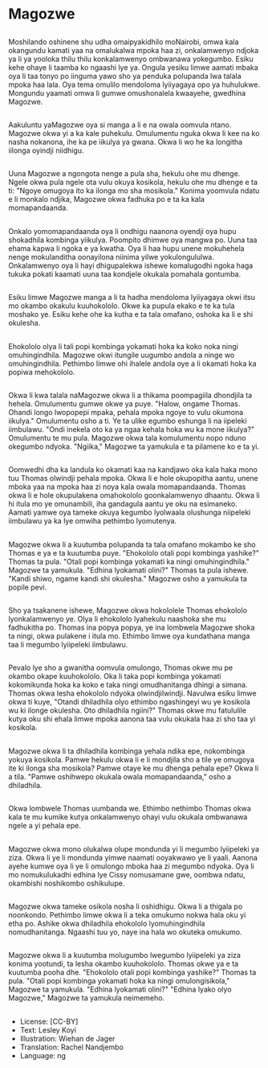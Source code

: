 # Magozwe

##
Moshilando oshinene shu udha omaipyakidhilo moNairobi, omwa kala okangundu kamati yaa na omalukalwa mpoka haa zi, onkalamwenyo ndjoka ya li ya yooloka thilu thilu konkalamwenyo ombwanawa yokegumbo. Esiku kehe ohaye li taamba ko ngaashi lye ya. Ongula yesiku limwe aamati mbaka oya li taa tonyo po iinguma yawo sho ya penduka polupanda lwa talala mpoka haa lala. Oya tema omulilo mendoloma lyiiyagaya opo ya huhulukwe. Mongundu yaamati omwa li gumwe omushonalela kwaayehe, gwedhina Magozwe.

##
Aakuluntu yaMagozwe oya si manga a li e na owala oomvula ntano. Magozwe okwa yi a ka kale puhekulu. Omulumentu nguka okwa li kee na ko nasha nokanona, ihe ka pe iikulya ya gwana. Okwa li wo he ka longitha iilonga oyindji niidhigu.

##
Uuna Magozwe a ngongota nenge a pula sha, hekulu ohe mu dhenge. Ngele okwa pula ngele ota vulu okuya kosikola, hekulu ohe mu dhenge e ta ti: "Ngoye omugoya ito ka ilonga mo sha mosikola." Konima yoomvula ndatu e li monkalo ndjika, Magozwe okwa fadhuka po e ta ka kala momapandaanda.

##
Onkalo yomomapandaanda oya li ondhigu naanona oyendji oya hupu shokadhila kombinga yiikulya. Poompito dhimwe oya mangwa po. Uuna taa ehama kapwa li ngoka e ya kwatha. Oya li haa hupu unene mokuhehela nenge mokulanditha oonayilona niinima yilwe yokulongululwa. Onkalamwenyo oya li hayi dhigupalekwa ishewe komalugodhi ngoka haga tukuka pokati kaamati uuna taa kondjele okukala pomahala gontumba.

##
Esiku limwe Magozwe manga a li ta hadha mendoloma lyiiyagaya okwi itsu mo okambo okakulu kuuhokololo. Okwe ka pupula ekako e te ka tula moshako ye. Esiku kehe ohe ka kutha e ta tala omafano, oshoka ka li e shi okulesha.

##
Ehokololo olya li tali popi kombinga yokamati hoka ka koko noka ningi omuhingindhila. Magozwe okwi itungile uugumbo andola a ninge wo omuhingindhila. Pethimbo limwe ohi ihalele andola oye a li okamati hoka ka popiwa mehokololo.

##
Okwa li kwa talala naMagozwe okwa li a thikama poompagiila dhondjila ta hehela. Omulumentu gumwe okwe ya puye. "Halow, ongame Thomas. Ohandi longo lwopopepi mpaka, pehala mpoka ngoye to vulu okumona iikulya." Omulumentu osho a ti. Ye ta ulike egumbo eshunga li na iipeleki iimbulawu. "Ondi inekela oto ka ya ngaa kehala hoka wu ka mone iikulya?" Omulumentu te mu pula. Magozwe okwa tala komulumentu nopo nduno okegumbo ndyoka. "Ngiika," Magozwe ta yamukula e ta pilamene ko e ta yi.

##
Oomwedhi dha ka landula ko okamati kaa na kandjawo oka kala haka mono tuu Thomas olwindji pehala mpoka. Okwa li e hole okupopitha aantu, unene mboka yaa na mpoka haa zi noya kala owala momapandaanda. Thomas okwa li e hole okupulakena omahokololo goonkalamwenyo dhaantu. Okwa li hi itula mo ye omunambili, iha gandagula aantu ye oku na esimaneko. Aamati yamwe oya tameke okuya kegumbo lyolwaala olushunga niipeleki iimbulawu ya ka lye omwiha pethimbo lyomutenya.

##
Magozwe okwa li a kuutumba polupanda ta tala omafano mokambo ke sho Thomas e ya e ta kuutumba puye. "Ehokololo otali popi kombinga yashike?" Thomas ta pula. "Otali popi kombinga yokamati ka ningi omuhingindhila." Magozwe ta yamukula. "Edhina lyokamati olini?" Thomas ta pula ishewe. "Kandi shiwo, ngame kandi shi okulesha." Magozwe osho a yamukula ta popile pevi.

##
Sho ya tsakanene ishewe, Magozwe okwa hokololele Thomas ehokololo lyonkalamwenyo ye. Olya li ehokololo lyahekulu naashoka she mu fadhukitha po. Thomas ina popya popya, ye ina lombwela Magozwe shoka ta ningi, okwa pulakene i itula mo. Ethimbo limwe oya kundathana manga taa li megumbo lyiipeleki iimbulawu.

##
Pevalo lye sho a gwanitha oomvula omulongo, Thomas okwe mu pe okambo okape kuuhokololo. Oka li taka popi kombinga yokamati kokomikunda hoka ka koko e taka ningi omudhanitanga dhingi a simana. Thomas okwa lesha ehokololo ndyoka olwindjilwindji. Navulwa esiku limwe okwa ti kuye, "Otandi dhiladhila olyo ethimbo ngashingeyi wu ye kosikola wu ki ilonge okulesha. Oto dhiladhila ngiini?" Thomas okwe mu fatululile kutya oku shi ehala limwe mpoka aanona taa vulu okukala haa zi sho taa yi kosikola.

##
Magozwe okwa li ta dhiladhila kombinga yehala ndika epe, nokombinga yokuya kosikola. Pamwe hekulu okwa li e li mondjila sho a tile ye omugoya ite ki ilonga sha mosikola? Pamwe otaye ke mu dhenga pehala epe? Okwa li a tila. "Pamwe oshihwepo okukala owala momapandaanda," osho a dhiladhila.

##
Okwa lombwele Thomas uumbanda we. Ethimbo nethimbo Thomas okwa kala te mu kumike kutya onkalamwenyo ohayi vulu okukala ombwanawa ngele a yi pehala epe.

##
Magozwe okwa mono olukalwa olupe mondunda yi li megumbo lyiipeleki ya ziza. Okwa li ye li mondunda yimwe naamati ooyakwawo ye li yaali. Aanona ayehe kumwe oya li ye li omulongo mboka haa zi megumbo ndyoka. Oya li mo nomukulukadhi edhina lye Cissy nomusamane gwe, oombwa ndatu, okambishi noshikombo oshikulupe.

##
Magozwe okwa tameke osikola nosha li oshidhigu. Okwa li a thigala po noonkondo. Pethimbo limwe okwa li a teka omukumo nokwa hala oku yi etha po. Ashike okwa dhiladhila ehokololo lyomuhingindhila nomudhanitanga. Ngaashi tuu yo, naye ina hala wo okuteka omukumo.

##
Magozwe okwa li a kuutumba molugumbo lwegumbo lyiipeleki ya ziza konima yootundi, ta lesha okambo kuuhokololo. Thomas okwe ya e ta kuutumba pooha dhe. "Ehokololo otali popi kombinga yashike?" Thomas ta pula. "Otali popi kombinga yokamati hoka ka ningi omulongisikola," Magozwe ta yamukula. "Edhina lyokamati olini?" "Edhina lyako olyo Magozwe," Magozwe ta yamukula neimemeho.

##
* License: [CC-BY]
* Text: Lesley Koyi
* Illustration: Wiehan de Jager
* Translation: Rachel Nandjembo
* Language: ng
